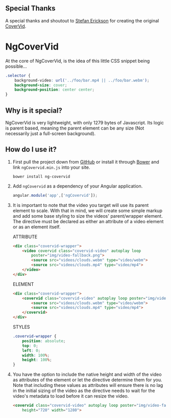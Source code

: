 Special Thanks
------------------
A special thanks and shoutout to <a href="http://github.com/stefanerickson">Stefan Erickson</a> for creating the original <a href="http://github.com/stefanerickson/covervid">CoverVid</a>.

NgCoverVid
========
At the core of NgCoverVid, is the idea of this little CSS snippet being possible...
```css
.selector {
    background-video: url('../foo/bar.mp4 || ../foo/bar.webm');
    background-size: cover;
    background-position: center center;
}
```
Why is it special?
------------------
NgCoverVid is very lightweight, with only 1279 bytes of Javascript. Its logic is parent based, meaning the parent element can be any size (Not necessarily just a full-screen background).

How do I use it?
----------------
1. First pull the project down from <a href="http://github.com/jfeigel/ngCovervid">GitHub</a> or install it through <a href="http://www.bower.io">Bower</a> and link <code>ngCovervid.min.js</code> into your site.
    ```
    bower install ng-covervid
    ```
2. Add `ngCovervid` as a dependency of your Angular application.
    ```javascript
    angular.module('app',['ngCovervid']);
    ```
3. It is important to note that the video you target will use its parent element to scale. With that in mind, we will create some simple markup and add some base styling to size the videos' parent/wrapper element. The directive must be declared as either an attribute of a video element or as an element itself.
    
    ATTRIBUTE
    ```html
    <div class="covervid-wrapper">
        <video covervid class="covervid-video" autoplay loop
            poster="img/video-fallback.png">
            <source src="videos/clouds.webm" type="video/webm">
            <source src="videos/clouds.mp4" type="video/mp4">
        </video>
    </div>
    ```
    ELEMENT
    ```html
    <div class="covervid-wrapper">
        <covervid class="covervid-video" autoplay loop poster="img/video-fallback.png">
            <source src="videos/clouds.webm" type="video/webm">
            <source src="videos/clouds.mp4" type="video/mp4">
        </covervid>
    </div>
    ```
    STYLES
    ```css
    .covervid-wrapper {
        position: absolute;
        top: 0;
        left: 0;
        width: 100%;
        height: 100%;
    }
    ```

4. You have the option to include the native height and width of the video as attributes of the element or let the directive determine them for you. Note that including these values as attributes will ensure there is no lag in the initial sizing of the video as the directive needs to wait for the video's metadata to load before it can resize the video.
    ```html
    <covervid class="covervid-video" autoplay loop poster="img/video-fallback.png"
        height="720" width="1280">
    ```
